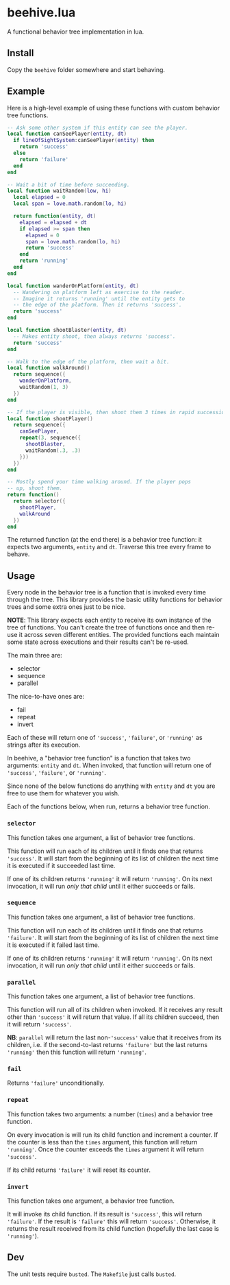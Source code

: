 # beehive.lua

A functional behavior tree implementation in lua.

## Install

Copy the `beehive` folder somewhere and start behaving.

## Example

Here is a high-level example of using these functions with custom behavior tree functions.

```lua
-- Ask some other system if this entity can see the player.
local function canSeePlayer(entity, dt)
  if lineOfSightSystem:canSeePlayer(entity) then
    return 'success'
  else
    return 'failure'
  end
end

-- Wait a bit of time before succeeding.
local function waitRandom(low, hi)
  local elapsed = 0
  local span = love.math.random(lo, hi)

  return function(entity, dt)
    elapsed = elapsed + dt
    if elapsed >= span then
      elapsed = 0
      span = love.math.random(lo, hi)
      return 'success'
    end
    return 'running'
  end
end

local function wanderOnPlatform(entity, dt)
  -- Wandering on platform left as exercise to the reader.
  -- Imagine it returns 'running' until the entity gets to
  -- the edge of the platform. Then it returns 'success'.
  return 'success'
end

local function shootBlaster(entity, dt)
  -- Makes entity shoot, then always returns 'success'.
  return 'success'
end

-- Walk to the edge of the platform, then wait a bit.
local function walkAround()
  return sequence({
    wanderOnPlatform,
    waitRandom(1, 3)
  })
end

-- If the player is visible, then shoot them 3 times in rapid succession.
local function shootPlayer()
  return sequence({
    canSeePlayer,
    repeat(3, sequence({
      shootBlaster,
      waitRandom(.3, .3)
    }))
  })
end

-- Mostly spend your time walking around. If the player pops
-- up, shoot them.
return function()
  return selector({
    shootPlayer,
    walkAround
  })
end
```

The returned function (at the end there) is a behavior tree function: it expects two arguments, `entity` and `dt`. Traverse this tree every frame to behave.

## Usage

Every node in the behavior tree is a function that is invoked every time through the tree. This library provides the basic utility functions for behavior trees and some extra ones just to be nice.

**NOTE**: This library expects each entity to receive its own instance of the tree of functions. You can't create the tree of functions once and then re-use it across seven different entities. The provided functions each maintain some state across executions and their results can't be re-used.

The main three are:

* selector
* sequence
* parallel

The nice-to-have ones are:

* fail
* repeat
* invert

Each of these will return one of `'success'`, `'failure'`, or `'running'` as strings after its execution.

In beehive, a "behavior tree function" is a function that takes two arguments: `entity` and `dt`. When invoked, that function will return one of `'success'`, `'failure'`, or `'running'`.

Since none of the below functions do anything with `entity` and `dt` you are free to use them for whatever you wish.

Each of the functions below, when run, returns a behavior tree function.

### `selector`

This function takes one argument, a list of behavior tree functions.

This function will run each of its children until it finds one that returns `'success'`. It will start from the beginning of its list of children the next time it is executed if it succeeded last time.

If one of its children returns `'running'` it will return `'running'`. On its next invocation, it will run *only that child* until it either succeeds or fails.

### `sequence`

This function takes one argument, a list of behavior tree functions.

This function will run each of its children until it finds one that returns `'failure'`. It will start from the beginning of its list of children the next time it is executed if it failed last time.

If one of its children returns `'running'` it will return `'running'`. On its next invocation, it will run *only that child* until it either succeeds or fails.

### `parallel`

This function takes one argument, a list of behavior tree functions.

This function will run all of its children when invoked. If it receives any result other than `'success'` it will return that value. If all its children succeed, then it will return `'success'`.

**NB**: `parallel` will return the last non-`'success'` value that it receives from its children, i.e. if the second-to-last returns `'failure'` but the last returns `'running'` then this function will return `'running'`.

### `fail`

Returns `'failure'` unconditionally.

### `repeat`

This function takes two arguments: a number (`times`) and a behavior tree function.

On every invocation is will run its child function and increment a counter. If the counter is less than the `times` argument, this function will return `'running'`. Once the counter exceeds the `times` argument it will return `'success'`.

If its child returns `'failure'` it will reset its counter.

### `invert`

This function takes one argument, a behavior tree function.

It will invoke its child function. If its result is `'success'`, this will return `'failure'`. If the result is `'failure'` this will return `'success'`. Otherwise, it returns the result received from its child function (hopefully the last case is `'running'`).

## Dev

The unit tests require `busted`. The `Makefile` just calls `busted`.
